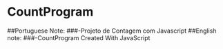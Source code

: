 # CountProgram
##Portuguese Note:
###-Projeto de Contagem com Javascript 
##English note:
###-CountProgram Created With JavaScript

